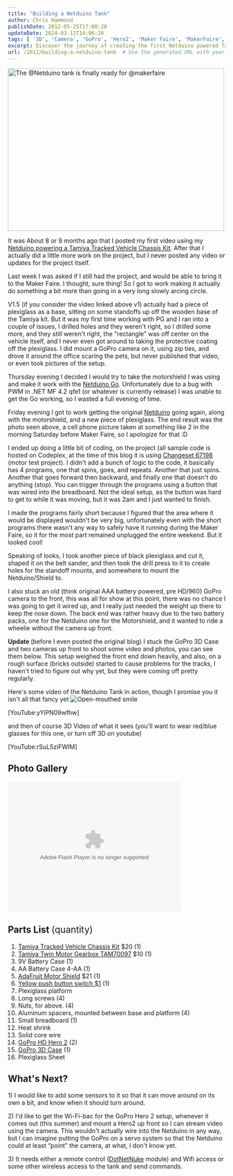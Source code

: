 ```yaml
---
title: "Building a Netduino Tank"
author: Chris Hammond
publishDate: 2012-05-25T17:08:28
updateDate: 2024-03-11T14:06:26
tags: [ '3D', 'Camera', 'GoPro', 'Hero2', 'Maker Faire', 'MakerFaire', 'netduino', 'Robot', 'Tank', 'Video' ]
excerpt: Discover the journey of creating the first Netduino powered Tamiya Tracked Vehicle Chassis Kit, from inception to showcasing at the Maker Faire.
url: /2012/building-a-netduino-tank  # Use the generated URL with year
---
```

<a title="The @Netduino tank is finally ready for @makerfaire by chrishammond, on Flickr" href="https://www.flickr.com/photos/chammond/7225828720/"><img alt="The @Netduino tank is finally ready for @makerfaire" src="https://farm8.staticflickr.com/7086/7225828720_d357383976.jpg" width="500" height="375" /></a> <p>It was About 8 or 9 months ago that I posted my first video using my <a href="https://www.youtube.com/watch?v=WBlel4OuZds" target="_blank">Netduino powering a Tamiya Tracked Vehicle Chassis Kit</a>. After that I actually did a little more work on the project, but I never posted any video or updates for the project itself.</p> <p>Last week I was asked if I still had the project, and would be able to bring it to the Maker Faire. I thought, sure thing! So I got to work making it actually do something a bit more than going in a very long slowly arcing circle. </p> <p>V1.5 (if you consider the video linked above v1) actually had a piece of plexiglass as a base, sitting on some standoffs up off the wooden base of the Tamiya kit. But it was my first time working with PG and I ran into a couple of issues, I drilled holes and they weren't right, so I drilled some more, and they still weren't right, the "rectangle&rdquo; was off center on the vehicle itself, and I never even got around to taking the protective coating off the plexiglass. I did mount a GoPro camera on it, using zip ties, and drove it around the office scaring the pets, but never published that video, or even took pictures of the setup.</p> <p>Thursday evening I decided I would try to take the motorshield I was using and make it work with the <a href="https://www.amazon.com/gp/product/B007PA20PG/ref=as_li_ss_tl?ie=UTF8&amp;tag=chrishammondc-20&amp;linkCode=as2&amp;camp=1789&amp;creative=390957&amp;creativeASIN=B007PA20PG" target="_blank">Netduino Go</a>. Unfortunately due to a bug with PWM in .NET MF 4.2 qfe1 (or whatever is currently release) I was unable to get the Go working, so I wasted a full evening of time.</p> <p>Friday evening I got to work getting the original <a href="https://www.amazon.com/gp/product/B004FRZ4E6/ref=as_li_ss_tl?ie=UTF8&amp;tag=chrishammondc-20&amp;linkCode=as2&amp;camp=1789&amp;creative=390957&amp;creativeASIN=B004FRZ4E6" target="_blank">Netduino</a> going again, along with the motorshield, and a new piece of plexiglass. The end result was the photo seen above, a cell phone picture taken at something like 2 in the morning Saturday before Maker Faire, so I apologize for that :D </p> <p>I ended up doing a little bit of coding, on the project (all sample code is hosted on Codeplex, at the time of this blog it is using <a href="https://christocnetduino.codeplex.com/SourceControl/changeset/view/67198" target="_blank">Changeset 67198</a> (motor test project). I didn't add a bunch of logic to the code, it basically has 4 programs, one that spins, goes, and repeats. Another that just spins. Another that goes forward then backward, and finally one that doesn't do anything (stop). You can trigger through the programs using a button that was wired into the breadboard. Not the ideal setup, as the button was hard to get to while it was moving, but it was 2am and I just wanted to finish.</p> <p>I made the programs fairly short because I figured that the area where it would be displayed wouldn't be very big, unfortunately even with the short programs there wasn't any way to safely have it running during the Maker Faire, so it for the most part remained unplugged the entire weekend. But it looked cool!</p> <p>Speaking of looks, I took another piece of black plexiglass and cut it, shaped it on the belt sander, and then took the drill press to it to create holes for the standoff mounts, and somewhere to mount the Netduino/Shield to.</p> <p>I also stuck an old (think original AAA battery powered, pre HD/960) GoPro camera to the front, this was all for show at this point, there was no chance I was going to get it wired up, and I really just needed the weight up there to keep the nose down. The back end was rather heavy due to the two battery packs, one for the Netduino one for the Motorshield, and it wanted to ride a wheelie without the camera up front.</p> <p><strong>Update </strong>(before I even posted the original blog) I stuck the GoPro 3D Case and two cameras up front to shoot some video and photos, you can see them below. This setup weighed the front end down heavily, and also, on a rough surface (bricks outside) started to cause problems for the tracks, I haven't tried to figure out why yet, but they were coming off pretty regularly.</p> <p>Here's some video of the Netduino Tank in action, though I promise you it isn't all that fancy yet <img style="border-style: none;" class="wlEmoticon wlEmoticon-openmouthedsmile" alt="Open-mouthed smile" src="/assets/images/PublishThumbnails//windows-live-writer/6b8f5728a27f_13469/wlemoticon-openmouthedsmile_2.png" /></p> <p>[YouTube:yYiPN09wfhw]</p> <p>and then of course 3D Video of what it sees (you'll want to wear red/blue glasses for this one, or turn off 3D on youtube)</p> <p>[YouTube:rSuL5ziFWIM]</p> <h2>Photo Gallery</h2> <p><object width="400" height="300"> <param name="flashvars" value="offsite=true⟨=en-us&amp;page_show_url=%2Fphotos%2Fchammond%2Fsets%2F72157629895787330%2Fshow%2F&amp;page_show_back_url=%2Fphotos%2Fchammond%2Fsets%2F72157629895787330%2F&amp;set_id=72157629895787330&amp;jump_to="> <param name="wmode" value="opaque"> <param name="movie" value="https://www.flickr.com/apps/slideshow/show.swf?v=109615"> <param name="allowFullScreen" value="true"><embed type="application/x-shockwave-flash" src="https://www.flickr.com/apps/slideshow/show.swf?v=109615" allowfullscreen="true" flashvars="offsite=true&amp;lang=en-us&amp;page_show_url=%2Fphotos%2Fchammond%2Fsets%2F72157629895787330%2Fshow%2F&amp;page_show_back_url=%2Fphotos%2Fchammond%2Fsets%2F72157629895787330%2F&amp;set_id=72157629895787330&amp;jump_to=" wmode="opaque" width="400" height="300"></object></p> <h2>Parts List <span style="font-weight: normal;">(quantity)</span></h2> <ol>     <li><a href="https://www.amazon.com/gp/product/B00061HHTK/ref=as_li_ss_tl?ie=UTF8&amp;tag=chrishammondc-20&amp;linkCode=as2&amp;camp=1789&amp;creative=390957&amp;creativeASIN=B00061HHTK" target="_blank">Tamiya Tracked Vehicle Chassis Kit</a> $20 (1) </li>     <li>     <div style="text-align: left;"><a href="https://www.amazon.com/gp/product/B00061HHQS/ref=as_li_ss_tl?ie=UTF8&amp;tag=chrishammondc-20&amp;linkCode=as2&amp;camp=1789&amp;creative=390957&amp;creativeASIN=B00061HHQS" target="_blank">Tamiya Twin Motor Gearbox TAM70097</a> $10 (1)</div>     </li>     <li>     <div style="text-align: left;">9V Battery Case (1)</div>     </li>     <li>     <div style="text-align: left;">AA Battery Case 4-AA (1)</div>     </li>     <li>     <div style="text-align: left;"><a href="https://www.amazon.com/gp/product/B006851JZQ/ref=as_li_ss_tl?ie=UTF8&amp;tag=chrishammondc-20&amp;linkCode=as2&amp;camp=1789&amp;creative=390957&amp;creativeASIN=B006851JZQ" target="_blank">AdaFruit Motor Shield</a> $21 (1)</div>     </li>     <li>     <div style="text-align: left;"><a href="https://www.jameco.com/webapp/wcs/stores/servlet/Product_10001_10001_315521_-1" target="_blank">Yellow push button switch $1</a> (1)</div>     </li>     <li>     <div style="text-align: left;">Plexiglass platform</div>     </li>     <li>     <div style="text-align: left;">Long screws (4)</div>     </li>     <li>     <div style="text-align: left;">Nuts, for above. (4)</div>     </li>     <li>     <div style="text-align: left;">Aluminum spacers, mounted between base and platform (4)</div>     </li>     <li>     <div style="text-align: left;">Small breadboard (1)</div>     </li>     <li>     <div style="text-align: left;">Heat shrink</div>     </li>     <li>     <div style="text-align: left;">Solid core wire</div>     </li>     <li>     <div style="text-align: left;"><a href="https://www.amazon.com/gp/product/B005WY3TMA/ref=as_li_ss_tl?ie=UTF8&amp;tag=chrishammondc-20&amp;linkCode=as2&amp;camp=1789&amp;creative=390957&amp;creativeASIN=B005WY3TMA" target="_blank">GoPro HD Hero 2</a> (2)</div>     </li>     <li>     <div style="text-align: left;"><a href="https://www.amazon.com/gp/product/B004M18816/ref=as_li_ss_tl?ie=UTF8&amp;tag=chrishammondc-20&amp;linkCode=as2&amp;camp=1789&amp;creative=390957&amp;creativeASIN=B004M18816" target="_blank">GoPro 3D Case</a> (1)</div>     </li>     <li>     <div style="text-align: left;">Plexiglass Sheet</div>     </li> </ol> <h2>What's Next?</h2> <p>1) I would like to add some sensors to it so that it can move around on its own a bit, and know when it should turn around.</p> <p>2) I'd like to get the Wi-Fi-bac for the GoPro Hero 2 setup, whenever it comes out (this summer) and mount a Hero2 up front so I can stream video using the camera. This wouldn't actually wire into the Netduino in any way, but I can imagine putting the GoPro on a servo system so that the Netduino could at least &ldquo;point&rdquo; the camera, at what, I don't know yet.</p> <p>3) It needs either a remote control (<a href="https://www.dotnetnuke.com" target="_blank">DotNetNuke</a> module) and Wifi access or some other wireless access to the tank and send commands.</p>

